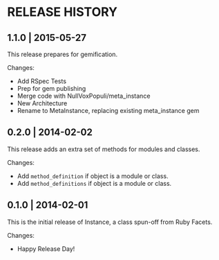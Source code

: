 # RELEASE HISTORY

## 1.1.0 | 2015-05-27

This release prepares for gemification.

Changes:

* Add RSpec Tests
* Prep for gem publishing
* Merge code with NullVoxPopuli/meta_instance
* New Architecture
* Rename to MetaInstance, replacing existing meta_instance gem


## 0.2.0 | 2014-02-02

This release adds an extra set of methods for modules and classes.

Changes:

* Add `method_definition` if object is a module or class.
* Add `method_definitions` if object is a module or class.


## 0.1.0 | 2014-02-01

This is the initial release of Instance, a class spun-off from
Ruby Facets.

Changes:

* Happy Release Day!
